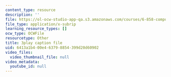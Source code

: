 ```yaml
---
content_type: resource
description: ''
file: https://ol-ocw-studio-app-qa.s3.amazonaws.com/courses/6-858-computer-systems-security-fall-2014/6413a1b400e463798854399d20d60902_TQhmua7Z2cY.srt
file_type: application/x-subrip
learning_resource_types: []
ocw_type: OCWFile
resourcetype: Other
title: 3play caption file
uid: 6413a1b4-00e4-6379-8854-399d20d60902
video_files:
  video_thumbnail_file: null
video_metadata:
  youtube_id: null
---
```

